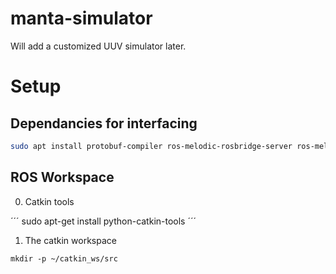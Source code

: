 # manta-simulator

Will add a customized UUV simulator later.

# Setup

## Dependancies for interfacing

```bash
sudo apt install protobuf-compiler ros-melodic-rosbridge-server ros-melodic-message-to-tf ros-melodic-geographic-msgs ros-melodic-move-base ros-melodic-move-base-msgs
```
## ROS Workspace

0. Catkin tools

´´´
sudo apt-get install python-catkin-tools
´´´

1. The catkin workspace

```
mkdir -p ~/catkin_ws/src

```
